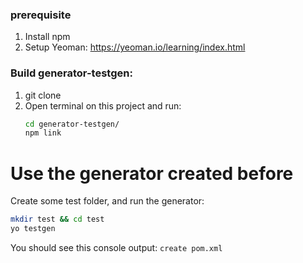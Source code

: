 ### prerequisite
1) Install npm
2) Setup Yeoman: https://yeoman.io/learning/index.html


### Build generator-testgen:
1) git clone
2) Open terminal on this project and run:
    ```bash
    cd generator-testgen/
    npm link
    ```


# Use the generator created before
Create some test folder, and run the generator:
```bash
mkdir test && cd test
yo testgen
```
You should see this console output: `create pom.xml`